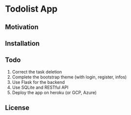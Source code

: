 
# Todolist App

## Motivation



## Installation

## Todo
1. Correct the task deletion
2. Complete the bootstrap theme (with login, register, infos)
3. Use Flask for the backend
4. Use SQLite and RESTful API 
3. Deploy the app on heroku (or GCP, Azure)

## License
